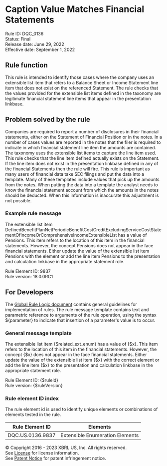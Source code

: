 # Caption Value Matches Financial Statements  
Rule ID: DQC_0136  
Status: Final  
Release date: June 29, 2022  
Effective date: September 1, 2022  
  
## Rule function
This rule is intended to identify those cases where the company uses an extensible list item that refers to a Balance Sheet or Income Statement line item that does not exist on the referenced Statement. The rule checks that the values provided for the extensible list items defined in the taxonomy are legitimate financial statement line items that appear in the presentation linkbase.

## Problem solved by the rule  
Companies are required to report a number of disclosures in their financial statements, either on the Statement of Financial Position or in the notes. In a number of cases  values are reported in the notes that the filer is required to indicate in which financial statement line item the amounts are contained. The taxonomy uses the extensible list items to capture the line item used. This rule checks that the line item defined actually exists on the Statement. If the line item does not exist in the presentation linkbase defined in any of the financial Statements then the rule will fire. This rule is important as many users of financial data take SEC filings and put the data into a template. Many of these templates include values that pick up the amounts from the notes. When putting the data into a template the analyst needs to know the financial statement account from which the amounts in the notes should be deducted. When this information is inaccurate this adjustment is not possible.

### Example rule message
The extensible list item DefinedBenefitPlanNetPeriodicBenefitCostCreditExcludingServiceCostStatementOfIncomeOrComprehensiveIncomeExtensibleList has a value of Pensions. This item refers to the location of this item in the financial statements.  However, the concept Pensions does not appear in the face financial statements. Either update the value of the extensible list item Pensions with the element or add the line item Pensions to the presentation and calculation linkbase in the appropriate statement role.
  
Rule Element ID: 9837    
Rule version: 18.0.0RC1  

## For Developers  
The [Global Rule Logic document](https://github.com/DataQualityCommittee/dqc_us_rules/blob/master/docs/GlobalRuleLogic.md) contains general guidelines for implementation of rules. The rule message template contains text and parametric reference to arguments of the rule operation, using the syntax ${parameter} to indicate that insertion of a parameter's value is to occur.  
  
### General message template 
The extensible list item {$related_ext_enum} has a value of {$x}. This item refers to the location of this item in the financial statements.  However, the concept {$x} does not appear in the face financial statements. Either update the value of the extensible list item {$x} with the correct element or add the line item {$x} to the presentation and calculation linkbase in the appropriate statement role.
  
Rule Element ID: {$ruleId}  
Rule version: {$ruleVersion}

### Rule element ID index  
The rule element id is used to identify unique elements or combinations of elements tested in the rule.

|Rule Element ID|Elements|
|--- |--- |
|DQC.US.0136.9837|Extensible Enumeration Elements|

© Copyright 2016 - 2023 XBRL US, Inc. All rights reserved.   
See [License](https://xbrl.us/dqc-license) for license information.  
See [Patent Notice](https://xbrl.us/dqc-patent) for patent infringement notice.  